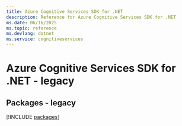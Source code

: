 ```yaml
---
title: Azure Cognitive Services SDK for .NET
description: Reference for Azure Cognitive Services SDK for .NET
ms.date: 06/16/2025
ms.topic: reference
ms.devlang: dotnet
ms.service: cognitiveservices
---
```

# Azure Cognitive Services SDK for .NET - legacy
## Packages - legacy
[!INCLUDE [packages](cognitive-services-index.md)]